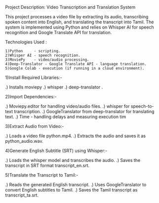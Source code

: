 Project Description:
 Video Transcription and Translation System

This project processes a video file by extracting its audio, transcribing spoken content into English, and translating the transcript into Tamil. The system is implemented using Python and relies on Whisper AI for speech recognition and Google Translate API for translation.


Technologies Used :

    1)Python     - scripting.
    2)Whisper AI - speech recognition.
    3)MoviePy    - video/audio processing.
    4)Deep-Translator - Google Translate API - language translation.
    5)Google Colab - execution (if running in a cloud environment).


1)Install Required Libraries:-

   .) Installs moviepy 
   .) whisper 
   .) deep-translator .

2)Import Dependencies:-

   .) Moviepy.editor for handling video/audio files.
   .) whisper for speech-to-text transcription.
   .) GoogleTranslator from deep-translator for translating text.
   .) Time - handling delays and measuring execution tim

3)Extract Audio from Video:-

   .) Loads a video file python.mp4.
   .) Extracts the audio and saves it as python_audio.wav.

4)Generate English Subtitle (SRT) using Whisper:-

   .) Loads the whisper model and transcribes the audio.
   .) Saves the transcript in SRT format transcript_en.srt.

5)Translate the Transcript to Tamil:-

   .) Reads the generated English transcript.
   .) Uses GoogleTranslator to convert English subtitles to Tamil.
   .) Saves the Tamil transcript as transcript_ta.srt.
